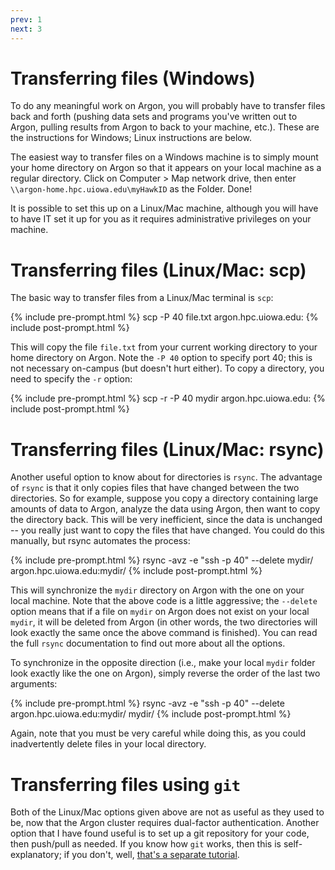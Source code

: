 ```yaml
---
prev: 1
next: 3
---
```


# Transferring files (Windows)

To do any meaningful work on Argon, you will probably have to transfer files back and forth (pushing data sets and programs you've written out to Argon, pulling results from Argon to back to your machine, etc.).  These are the instructions for Windows; Linux instructions are below.

The easiest way to transfer files on a Windows machine is to simply mount your home directory on Argon so that it appears on your local machine as a regular directory.  Click on Computer > Map network drive, then enter `\\argon-home.hpc.uiowa.edu\myHawkID` as the Folder.  Done!

It is possible to set this up on a Linux/Mac machine, although you will have to have IT set it up for you as it requires administrative privileges on your machine.

# Transferring files (Linux/Mac: scp)

The basic way to transfer files from a Linux/Mac terminal is `scp`:

{% include pre-prompt.html %}
scp -P 40 file.txt argon.hpc.uiowa.edu:
{% include post-prompt.html %}

This will copy the file `file.txt` from your current working directory to your home directory on Argon.  Note the `-P 40` option to specify port 40; this is not necessary on-campus (but doesn't hurt either).  To copy a directory, you need to specify the `-r` option:

{% include pre-prompt.html %}
scp -r -P 40 mydir argon.hpc.uiowa.edu:
{% include post-prompt.html %}

# Transferring files (Linux/Mac: rsync)

Another useful option to know about for directories is `rsync`.  The advantage of `rsync` is that it only copies files that have changed between the two directories.  So for example, suppose you copy a directory containing large amounts of data to Argon, analyze the data using Argon, then want to copy the directory back.  This will be very inefficient, since the data is unchanged -- you really just want to copy the files that have changed.  You could do this manually, but rsync automates the process:

{% include pre-prompt.html %}
rsync -avz -e "ssh -p 40" --delete mydir/ argon.hpc.uiowa.edu:mydir/
{% include post-prompt.html %}

This will synchronize the `mydir` directory on Argon with the one on your local machine.  Note that the above code is a little aggressive; the `--delete` option means that if a file on `mydir` on Argon does not exist on your local `mydir`, it will be deleted from Argon (in other words, the two directories will look exactly the same once the above command is finished).  You can read the full `rsync` documentation to find out more about all the options.

To synchronize in the opposite direction (i.e., make your local `mydir` folder look exactly like the one on Argon), simply reverse the order of the last two arguments:

{% include pre-prompt.html %}
rsync -avz -e "ssh -p 40" --delete argon.hpc.uiowa.edu:mydir/ mydir/
{% include post-prompt.html %}

Again, note that you must be very careful while doing this, as you could inadvertently delete files in your local directory.

# Transferring files using `git`

Both of the Linux/Mac options given above are not as useful as they used to be, now that the Argon cluster requires dual-factor authentication.  Another option that I have found useful is to set up a git repository for your code, then push/pull as needed.  If you know how `git` works, then this is self-explanatory; if you don't, well, [that's a separate tutorial](http://gitimmersion.com).
